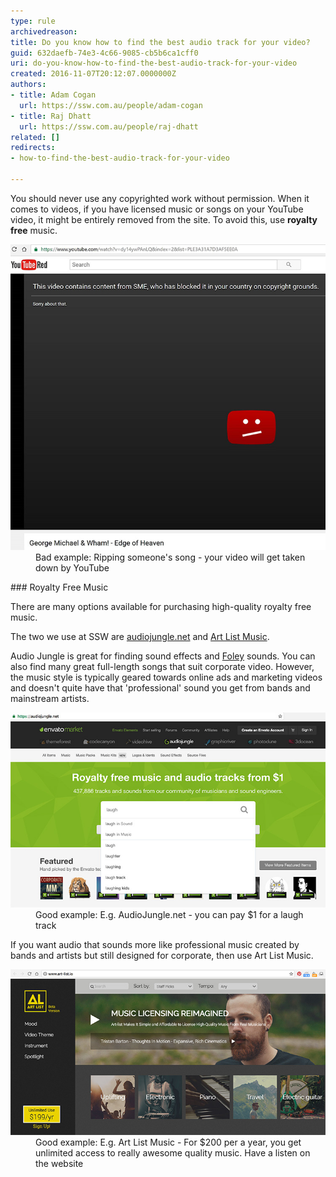 ```yaml
---
type: rule
archivedreason: 
title: Do you know how to find the best audio track for your video?
guid: 632daefb-74e3-4c66-9085-cb5b6ca1cff0
uri: do-you-know-how-to-find-the-best-audio-track-for-your-video
created: 2016-11-07T20:12:07.0000000Z
authors:
- title: Adam Cogan
  url: https://ssw.com.au/people/adam-cogan
- title: Raj Dhatt
  url: https://ssw.com.au/people/raj-dhatt
related: []
redirects:
- how-to-find-the-best-audio-track-for-your-video

---
```


You should never use any copyrighted work without permission. When it comes to videos, if you have licensed music or songs on your YouTube video, it might be entirely removed from the site. To avoid this, use  **royalty free** music. 
<!--endintro-->
<dl class="badImage"><dt> <img src="audio-video-bad.jpg" alt="audio-video-bad.jpg"> </dt><dd>Bad example: Ripping someone's song - your video will get taken down by YouTube<br></dd></dl>
### Royalty Free Music 


There are many options available for purchasing high-quality royalty free music.

The two we use at SSW are [audiojungle.net](https://audiojungle.net/) and [Art List Music](https://artlist.io/).

Audio Jungle is great for finding sound effects and [Foley](https://en.wikipedia.org/wiki/Foley_%28filmmaking%29) sounds. You can also find many great full-length songs that suit corporate video. However, the music style is typically geared towards online ads and marketing videos  and doesn't quite have that 'professional' sound you get from bands and mainstream artists.
<dl class="goodImage"><dt> <img src="audio-video-good-audiojungle.jpg" alt="audio-video-good-audiojungle.jpg"> </dt><dd> Good example: E.g. AudioJungle.net - you can pay $1 for a laugh track <br></dd></dl>
If you want audio that sounds more like professional music created by bands and artists but still designed for corporate, then use Art List Music.
<dl class="goodImage"><dt> <img src="audio-video-good-art-list.jpg" alt="audio-video-good-art-list.jpg"> </dt><dd>Good example: E.g. Art List Music - For $200 per a year, you get unlimited access to really awesome quality music. Have a listen on the website</dd></dl>
